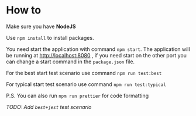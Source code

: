 # How to

Make sure you have  **NodeJS** 

Use `npm install` to install packages.

You need start the application with command `npm start`. The application will be running at  [http://localhost:8080](http://localhost:8080) , if you need start on the other port you can change a start command in the `package.json` file.

For the best start test scenario use command `npm run test:best`

For typical start  test scenario use command `npm run test:typical`

P.S. You can also run `npm run prettier` for code formatting 

*TODO: Add `best+jest` test scenario*
